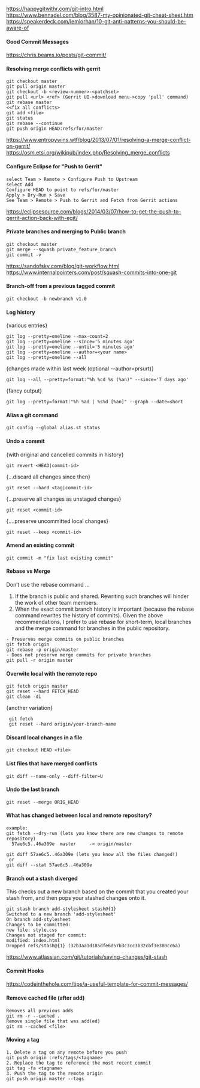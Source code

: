 
https://happygitwithr.com/git-intro.html   
https://www.bennadel.com/blog/3587-my-opinionated-git-cheat-sheet.htm  
https://speakerdeck.com/lemiorhan/10-git-anti-patterns-you-should-be-aware-of   

#### Good Commit Messages
https://chris.beams.io/posts/git-commit/   


#### Resolving merge conflicts with gerrit
```
git checkout master
git pull origin master
git checkout -b <review-numner>-<patchset>
git pull <url> <ref> (Gerrit UI->download menu->copy 'pull' command)
git rebase master
<<fix all conflicts>
git add <file>
git status
git rebase --continue
git push origin HEAD:refs/for/master
```
https://www.entropywins.wtf/blog/2013/07/01/resolving-a-merge-conflict-on-gerrit/
https://osm.etsi.org/wikipub/index.php/Resolving_merge_conflicts

#### Configure Eclipse for "Push to Gerrit"
```
select Team > Remote > Configure Push to Upstream
select Add
Configure HEAD to point to refs/for/master
Apply > Dry-Run > Save
See Team > Remote > Push to Gerrit and Fetch from Gerrit actions
```
https://eclipsesource.com/blogs/2014/03/07/how-to-get-the-push-to-gerrit-action-back-with-egit/


#### Private branches and merging to Public branch
```
git checkout master
git merge --squash private_feature_branch
git commit -v
```
https://sandofsky.com/blog/git-workflow.html  
https://www.internalpointers.com/post/squash-commits-into-one-git  


#### Branch-off from a previous tagged commit
````
git checkout -b newbranch v1.0
````

#### Log history

{various entries}
````
git log --pretty=oneline --max-count=2
git log --pretty=oneline --since='5 minutes ago'
git log --pretty=oneline --until='5 minutes ago'
git log --pretty=oneline --author=<your name>
git log --pretty=oneline --all
````
{changes made within last week (optional --author=prsurt)}
````
git log --all --pretty=format:"%h %cd %s (%an)" --since='7 days ago'
````
{fancy output}
````
git log --pretty=format:"%h %ad | %s%d [%an]" --graph --date=short
````
#### Alias a git command
````
git config --global alias.st status
````

#### Undo a  commit 
{with original and cancelled commits in history}
````
git revert <HEAD|commit-id>
````
{...discard all changes since then}
````
git reset --hard <tag|commit-id>
````
{...preserve all changes as unstaged changes}
````
git reset <commit-id>
````
{....preserve uncommitted local changes}
````
git reset --keep <commit-id>
````
#### Amend an existing commit
````
git commit -m "fix last existing commit"
````

#### Rebase vs Merge
Don’t use the rebase command …
1. If the branch is public and shared. Rewriting such branches will hinder the work of other team members.
2. When the exact commit branch history is important (because the rebase command rewrites the history of commits).
Given the above recommendations, I prefer to use rebase for short-term, local branches and the merge command for branches in the public repository.
````
- Preserves merge commits on public branches
git fetch origin
git rebase -p origin/master
- Does not preserve merge commits for private branches
git pull -r origin master
````
#### Overwite local with the remote repo
````
git fetch origin master
git reset --hard FETCH_HEAD
git clean -di
````
{another variation}
````
 git fetch
 git reset --hard origin/your-branch-name
 ````
#### Discard local changes in a file
````
git checkout HEAD <file>
````
#### List files that have merged conflicts
````
git diff --name-only --diff-filter=U
````

#### Undo tbe last branch
````
git reset --merge ORIG_HEAD
````

#### What has changed between local and remote repository?
````
example:
git fetch --dry-run (lets you know there are new changes to remote repository)
  57ae6c5..46a309e  master     -> origin/master

git diff 57ae6c5..46a309e (lets you know all the files changed!)
 or
git diff --stat 57ae6c5..46a309e
````

#### Branch out a stash diverged
This checks out a new branch based on the commit that you created your stash from, and then pops your stashed changes onto it.
````
git stash branch add-stylesheet stash@{1}
Switched to a new branch 'add-stylesheet'
On branch add-stylesheet
Changes to be committed:
new file: style.css
Changes not staged for commit:
modified: index.html
Dropped refs/stash@{1} (32b3aa1d185dfe6d57b3c3cc3b32cbf3e380cc6a)
````
https://www.atlassian.com/git/tutorials/saving-changes/git-stash


#### Commit Hooks
https://codeinthehole.com/tips/a-useful-template-for-commit-messages/   


#### Remove cached file (after add)
```
Removes all previous adds
git rm -r --cached .
Remove single file that was add(ed)
git rm --cached <file>
```

#### Moving a tag
```
1. Delete a tag on any remote before you push
git push origin :refs/tags/<tagname>
2. Replace the tag to reference the most recent commit
git tag -fa <tagname>
3. Push the tag to the remote origin
git push origin master --tags
```
